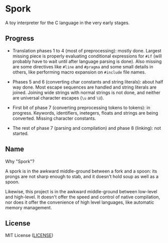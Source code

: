 # Spork

A toy interpreter for the C language in the very early stages.

## Progress

- Translation phases 1 to 4 (most of preprocessing): mostly done. Largest missing piece is properly evaluating conditional expressions for `#if` (will probably have to wait until after language parsing is done). Also missing are some directives like `#line` and `#pragma` and some small details in others, like performing macro expansion on `#include` file names.

- Phases 5 and 6 (converting char constants and string literals): about half way done. Most escape sequences are handled and string literals are joined. Joining wide strings with normal strings is not done, and neither are universal character escapes (`\u` and `\U`).

- First bit of phase 7 (converting preprocessing tokens to tokens): in progress. Keywords, identifiers, inetegers, floats and strings are being converted. Missing character constants.

- The rest of phase 7 (parsing and compilation) and phase 8 (linking): not started.

## Name

Why "Spork"?

A spork is in the awkward middle-ground between a fork and a spoon:
its prongs are not sharp enough to stab, and it doesn't hold soup as
well as a spoon.

Likewise, this project is in the awkward middle-ground between
low-level and high-level. It doesn't offer the speed and control of
native compilation, nor does it offer the convenience of high level
languages, like automatic memory management.

## License

MIT License ([LICENSE](https://github.com/ricardo-massaro/spork/blob/master/LICENSE))
